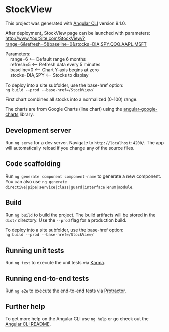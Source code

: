 # StockView

This project was generated with [Angular CLI](https://github.com/angular/angular-cli) version 9.1.0.

After deployment, StockView page can be launched with parameters:    
http://www.YourSite.com/StockView/?range=6&refresh=5&baseline=0&stocks=DIA,SPY,QQQ,AAPL,MSFT

Parameters:    
&nbsp;&nbsp;&nbsp;&nbsp;range=6         <-- Default range 6 months   
&nbsp;&nbsp;&nbsp;&nbsp;refresh=5       <-- Refresh data every 5 minutes   
&nbsp;&nbsp;&nbsp;&nbsp;baseline=0      <-- Chart Y-axis begins at zero    
&nbsp;&nbsp;&nbsp;&nbsp;stocks=DIA,SPY  <-- Stocks to display    

To deploy into a site subfolder, use the base-href option:    
`ng build --prod --base-href=/StockView/`

First chart combines all stocks into a normalized (0-100) range.

The charts are from Google Charts (line chart) using the [angular-google-charts](https://github.com/FERNman/angular-google-charts) library.

## Development server

Run `ng serve` for a dev server. Navigate to `http://localhost:4200/`. The app will automatically reload if you change any of the source files.

## Code scaffolding

Run `ng generate component component-name` to generate a new component. You can also use `ng generate directive|pipe|service|class|guard|interface|enum|module`.

## Build

Run `ng build` to build the project. The build artifacts will be stored in the `dist/` directory. Use the `--prod` flag for a production build.

To deploy into a site subfolder, use the base-href option:     
`ng build --prod --base-href=/StockView/`

## Running unit tests

Run `ng test` to execute the unit tests via [Karma](https://karma-runner.github.io).

## Running end-to-end tests

Run `ng e2e` to execute the end-to-end tests via [Protractor](http://www.protractortest.org/).

## Further help

To get more help on the Angular CLI use `ng help` or go check out the [Angular CLI README](https://github.com/angular/angular-cli/blob/master/README.md).
